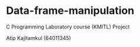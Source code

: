 # Data-frame-manipulation
C Programming Laboratory course (KMITL) Project

Atip Kajitamkul (64011345)
